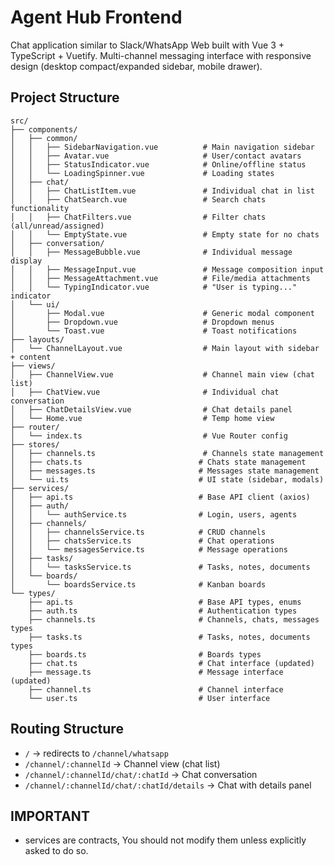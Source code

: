 # Agent Hub Frontend

Chat application similar to Slack/WhatsApp Web built with Vue 3 + TypeScript + Vuetify. Multi-channel messaging interface with responsive design (desktop compact/expanded sidebar, mobile drawer).

## Project Structure

```
src/
├── components/
│   ├── common/
│   │   ├── SidebarNavigation.vue          # Main navigation sidebar
│   │   ├── Avatar.vue                     # User/contact avatars
│   │   ├── StatusIndicator.vue            # Online/offline status
│   │   └── LoadingSpinner.vue             # Loading states
│   ├── chat/
│   │   ├── ChatListItem.vue               # Individual chat in list
│   │   ├── ChatSearch.vue                 # Search chats functionality
│   │   ├── ChatFilters.vue                # Filter chats (all/unread/assigned)
│   │   └── EmptyState.vue                 # Empty state for no chats
│   ├── conversation/
│   │   ├── MessageBubble.vue              # Individual message display
│   │   ├── MessageInput.vue               # Message composition input
│   │   ├── MessageAttachment.vue          # File/media attachments
│   │   └── TypingIndicator.vue            # "User is typing..." indicator
│   └── ui/
│       ├── Modal.vue                      # Generic modal component
│       ├── Dropdown.vue                   # Dropdown menus
│       └── Toast.vue                      # Toast notifications
├── layouts/
│   └── ChannelLayout.vue                  # Main layout with sidebar + content
├── views/
│   ├── ChannelView.vue                    # Channel main view (chat list)
│   ├── ChatView.vue                       # Individual chat conversation
│   ├── ChatDetailsView.vue                # Chat details panel
│   └── Home.vue                           # Temp home view
├── router/
│   └── index.ts                           # Vue Router config
├── stores/
│   ├── channels.ts                        # Channels state management
│   ├── chats.ts                          # Chats state management
│   ├── messages.ts                       # Messages state management
│   └── ui.ts                             # UI state (sidebar, modals)
├── services/
│   ├── api.ts                            # Base API client (axios)
│   ├── auth/
│   │   └── authService.ts                # Login, users, agents
│   ├── channels/
│   │   ├── channelsService.ts            # CRUD channels
│   │   ├── chatsService.ts               # Chat operations
│   │   └── messagesService.ts            # Message operations
│   ├── tasks/
│   │   └── tasksService.ts               # Tasks, notes, documents
│   └── boards/
│       └── boardsService.ts              # Kanban boards
└── types/
    ├── api.ts                            # Base API types, enums
    ├── auth.ts                           # Authentication types
    ├── channels.ts                       # Channels, chats, messages types
    ├── tasks.ts                          # Tasks, notes, documents types
    ├── boards.ts                         # Boards types
    ├── chat.ts                           # Chat interface (updated)
    ├── message.ts                        # Message interface (updated)
    ├── channel.ts                        # Channel interface
    └── user.ts                           # User interface
```

## Routing Structure

- `/` → redirects to `/channel/whatsapp`
- `/channel/:channelId` → Channel view (chat list)
- `/channel/:channelId/chat/:chatId` → Chat conversation
- `/channel/:channelId/chat/:chatId/details` → Chat with details panel

## IMPORTANT

- services are contracts, You should not modify them unless explicitly asked to do so.
